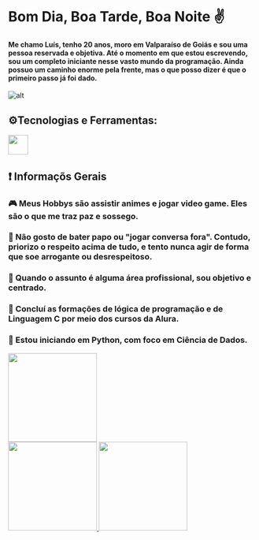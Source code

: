 # Bom Dia, Boa Tarde, Boa Noite ✌️

#### Me chamo Luís, tenho 20 anos, moro em Valparaíso de Goiás e sou uma pessoa reservada e objetiva. Até o momento em que estou escrevendo, sou um completo iniciante nesse vasto mundo da programação. Ainda possuo um caminho enorme pela frente, mas o que posso dizer é que o primeiro passo já foi dado.

![alt](https://i.gifer.com/63a0.gif)

## ⚙️Tecnologias e Ferramentas:

<img loading="lazy" src="https://github.com/user-attachments/assets/4aa60ee8-3427-4de9-9e38-7a557a846524" width="40" height="40"/>

## ❗ Informaçõs Gerais

### 🎮 Meus Hobbys são assistir animes e jogar video game. Eles são o que me traz paz e sossego.
### 🤫 Não gosto de bater papo ou "jogar conversa fora". Contudo, priorizo o respeito acima de tudo, e tento nunca agir de forma que soe arrogante ou desrespeitoso.
### 🤨 Quando o assunto é alguma área profissional, sou objetivo e centrado.
### 👊 Concluí as formações de lógica de programação e de Linguagem C por meio dos cursos da Alura. 
### 🤩 Estou iniciando em Python, com foco em Ciência de Dados.

<img loading="lazy" height="180em" src="https://github.com/user-attachments/assets/8096dbeb-6854-4d23-8223-e39e0cfaacd4"/>


<div>
<a href="https://github.com/seu-usuário-aqui">
<img loading="lazy" height="180em" src="https://github-readme-stats.vercel.app/api/top-langs/?username=Luis2003-Henrique&layout=compact&langs_count=7&theme=dracula"/>
<img loading="lazy" height="180em" src="https://github-readme-stats.vercel.app/api?username=Luis2003-Henrique&show_icons=true&theme=dracula&include_all_commits=true&count_private=true"/>
</div>

          
          




